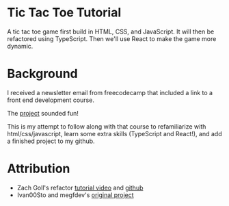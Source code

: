 # Tic Tac Toe Tutorial

A tic tac toe game first build in HTML, CSS, and JavaScript. It will then be refactored using TypeScript. Then we'll use React to make the game more dynamic.

# Background

I received a newsletter email from freecodecamp that included a link to a front end development course.

The [project](https://www.freecodecamp.org/news/frontend-web-development-in-depth-project-tutorial/) sounded fun!

This is my attempt to follow along with that course to refamiliarize with html/css/javascript, learn some extra skills (TypeScript and React!), and add a finished project to my github.

# Attribution

- Zach Goll's refactor [tutorial video](https://www.youtube.com/watch?v=MsnQ5uepIaE) and [github](https://github.com/zachgoll/tic-tac-toe-subscriber-refactor)
- Ivan00Sto and megfdev's [original project](https://github.com/ivan00stojanovic/TickyToey)
